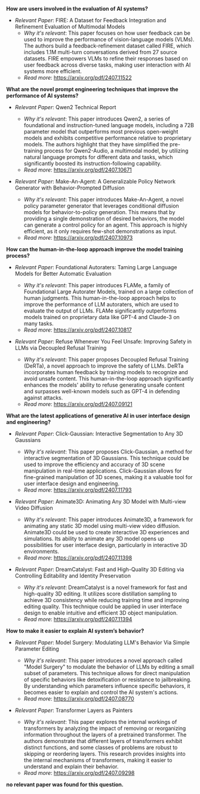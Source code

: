 **How are users involved in the evaluation of AI systems?**

- *Relevant Paper*: FIRE: A Dataset for Feedback Integration and Refinement Evaluation of Multimodal Models
    - *Why it's relevant*: This paper focuses on how user feedback can be used to improve the performance of vision-language models (VLMs). The authors build a feedback-refinement dataset called FIRE, which includes 1.1M multi-turn conversations derived from 27 source datasets. FIRE empowers VLMs to refine their responses based on user feedback across diverse tasks, making user interaction with AI systems more efficient.
    - *Read more*: https://arxiv.org/pdf/2407.11522

**What are the novel prompt engineering techniques that improve the performance of AI systems?**

- *Relevant Paper*: Qwen2 Technical Report
    - *Why it's relevant*: This paper introduces Qwen2, a series of foundational and instruction-tuned language models, including a 72B parameter model that outperforms most previous open-weight models and exhibits competitive performance relative to proprietary models. The authors highlight that they have simplified the pre-training process for Qwen2-Audio, a multimodal model, by utilizing natural language prompts for different data and tasks, which significantly boosted its instruction-following capability.
    - *Read more*: https://arxiv.org/pdf/2407.10671

- *Relevant Paper*:  Make-An-Agent: A Generalizable Policy Network Generator with Behavior-Prompted Diffusion
    - *Why it's relevant*: This paper introduces Make-An-Agent, a novel policy parameter generator that leverages conditional diffusion models for behavior-to-policy generation. This means that by providing a single demonstration of desired behaviors, the model can generate a control policy for an agent. This approach is highly efficient, as it only requires few-shot demonstrations as input.
    - *Read more*: https://arxiv.org/pdf/2407.10973

**How can the human-in-the-loop approach improve the model training process?**

- *Relevant Paper*: Foundational Autoraters: Taming Large Language Models for Better Automatic Evaluation
    - *Why it's relevant*: This paper introduces FLAMe, a family of Foundational Large Autorater Models, trained on a large collection of human judgments. This human-in-the-loop approach helps to improve the performance of LLM autoraters, which are used to evaluate the output of LLMs. FLAMe significantly outperforms models trained on proprietary data like GPT-4 and Claude-3 on many tasks.
    - *Read more*: https://arxiv.org/pdf/2407.10817

- *Relevant Paper*: Refuse Whenever You Feel Unsafe: Improving Safety in LLMs via Decoupled Refusal Training
    - *Why it's relevant*: This paper proposes Decoupled Refusal Training (DeRTa), a novel approach to improve the safety of LLMs. DeRTa incorporates human feedback by training models to recognize and avoid unsafe content. This human-in-the-loop approach significantly enhances the models' ability to refuse generating unsafe content and surpasses well-known models such as GPT-4 in defending against attacks.
    - *Read more*: https://arxiv.org/pdf/2407.09121

**What are the latest applications of generative AI in user interface design and engineering?**

- *Relevant Paper*: Click-Gaussian: Interactive Segmentation to Any 3D Gaussians
    - *Why it's relevant*: This paper proposes Click-Gaussian, a method for interactive segmentation of 3D Gaussians. This technique could be used to improve the efficiency and accuracy of 3D scene manipulation in real-time applications. Click-Gaussian allows for fine-grained manipulation of 3D scenes, making it a valuable tool for user interface design and engineering.
    - *Read more*: https://arxiv.org/pdf/2407.11793

- *Relevant Paper*: Animate3D: Animating Any 3D Model with Multi-view Video Diffusion
    - *Why it's relevant*: This paper introduces Animate3D, a framework for animating any static 3D model using multi-view video diffusion. Animate3D could be used to create interactive 3D experiences and simulations. Its ability to animate any 3D model opens up possibilities for user interface design, particularly in interactive 3D environments.
    - *Read more*: https://arxiv.org/pdf/2407.11398

- *Relevant Paper*: DreamCatalyst: Fast and High-Quality 3D Editing via Controlling Editability and Identity Preservation
    - *Why it's relevant*: DreamCatalyst is a novel framework for fast and high-quality 3D editing. It utilizes score distillation sampling to achieve 3D consistency while reducing training time and improving editing quality. This technique could be applied in user interface design to enable intuitive and efficient 3D object manipulation. 
    - *Read more*: https://arxiv.org/pdf/2407.11394

**How to make it easier to explain AI system’s behavior?**

- *Relevant Paper*: Model Surgery: Modulating LLM's Behavior Via Simple Parameter Editing
    - *Why it's relevant*: This paper introduces a novel approach called "Model Surgery" to modulate the behavior of LLMs by editing a small subset of parameters. This technique allows for direct manipulation of specific behaviors like detoxification or resistance to jailbreaking. By understanding which parameters influence specific behaviors, it becomes easier to explain and control the AI system's actions.
    - *Read more*: https://arxiv.org/pdf/2407.08770

- *Relevant Paper*: Transformer Layers as Painters
    - *Why it's relevant*: This paper explores the internal workings of transformers by analyzing the impact of removing or reorganizing information throughout the layers of a pretrained transformer. The authors demonstrate that different layers of transformers exhibit distinct functions, and some classes of problems are robust to skipping or reordering layers. This research provides insights into the internal mechanisms of transformers, making it easier to understand and explain their behavior.
    - *Read more*: https://arxiv.org/pdf/2407.09298

**no relevant paper was found for this question.**

